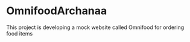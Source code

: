 # OmnifoodArchanaa
This project is developing a mock website called Omnifood for ordering food items
